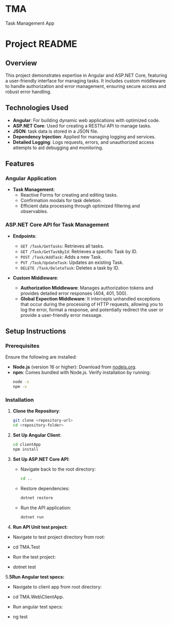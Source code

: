 # TMA
Task Management App
# Project README

## Overview
This project demonstrates expertise in Angular and ASP.NET Core, featuring a user-friendly interface for managing tasks. It includes custom middleware to handle authorization and error management, ensuring secure access and robust error handling.

## Technologies Used
- **Angular**: For building dynamic web applications with optimized code.
- **ASP.NET Core**: Used for creating a RESTful API to manage tasks.
- **JSON**: task data is stored in a JSON file.
- **Dependency Injection**: Applied for managing logging and services.
- **Detailed Logging**: Logs requests, errors, and unauthorized access attempts to aid debugging and monitoring.

## Features

### Angular Application
- **Task Management**:
  - Reactive Forms for creating and editing tasks.
  - Confirmation modals for task deletion.
  - Efficient data processing through optimized filtering and observables.

### ASP.NET Core API for Task Management
- **Endpoints**:
  - `GET /Task/GetTasks`: Retrieves all tasks.
  - `GET /Task/GetTaskById`: Retrieves a specific Task by ID.
  - `POST /Task/AddTask`: Adds a new Task.
  - `PUT /Task/UpdateTask`: Updates an existing Task.
  - `DELETE /Task/DeleteTask`: Deletes a task by ID.

- **Custom Middleware**:
  - **Authorization Middleware**: Manages authorization tokens and provides detailed error responses (404, 401, 500).
  - **Global Expection Middleware**:  It intercepts unhandled exceptions that occur during the processing of HTTP requests, allowing you to log the error, format a response, and potentially redirect the user or provide a user-friendly error message.

## Setup Instructions

### Prerequisites
Ensure the following are installed:

- **Node.js** (version 16 or higher): Download from [nodejs.org](https://nodejs.org).
- **npm**: Comes bundled with Node.js. Verify installation by running:
  ```bash
  node -v
  npm -v
  ```

### Installation

1. **Clone the Repository**:
   ```bash
   git clone <repository-url>
   cd <repository-folder>
   ```

2. **Set Up Angular Client**:
   ```bash
   cd clientApp
   npm install
   ```

3. **Set Up ASP.NET Core API**:
   - Navigate back to the root directory:
     ```bash
     cd ..
     ```
   - Restore dependencies:
     ```bash
     dotnet restore
     ```
   - Run the API application:
     ```bash
     dotnet run
     ```
 4. **Run API Unit test project:**

- Navigate to test project directory from root:

- cd TMA.Test

- Run the test project:

- dotnet test

5.**5Run Angular test specs:**

- Navigate to client app from root directory:

- cd TMA.Web\ClientApp.

- Run angular test specs:

- ng test